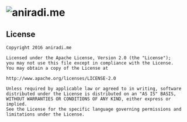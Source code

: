 # ![aniradi.me](https://raw.githubusercontent.com/rakuishi/aniradi.me/master/app/assets/images/hero.png)

## License

```
Copyright 2016 aniradi.me

Licensed under the Apache License, Version 2.0 (the "License");
you may not use this file except in compliance with the License.
You may obtain a copy of the License at

http://www.apache.org/licenses/LICENSE-2.0

Unless required by applicable law or agreed to in writing, software
distributed under the License is distributed on an "AS IS" BASIS,
WITHOUT WARRANTIES OR CONDITIONS OF ANY KIND, either express or implied.
See the License for the specific language governing permissions and
limitations under the License.
```
